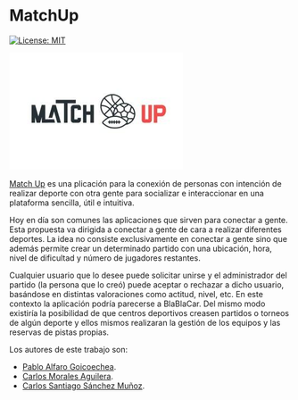 # MatchUp

[![License: MIT](https://img.shields.io/badge/License-MIT-red.svg)](https://opensource.org/licenses/MIT)

!["MatchUp Logo"](./logo.jpg "MatchUp Logo")

[Match Up](https://ecarlos7ma.wixsite.com/website) es una plicación para la conexión de personas con intención de realizar deporte con otra gente para socializar e interaccionar en una plataforma sencilla, útil e intuitiva.

Hoy en día son comunes las aplicaciones que sirven para conectar a gente. Esta propuesta va dirigida a conectar a gente de cara a realizar diferentes deportes. La idea no consiste exclusivamente en conectar a gente sino que además permite crear un determinado partido con una ubicación, hora, nivel de dificultad y número de jugadores restantes.

Cualquier usuario que lo desee puede solicitar unirse y el administrador del partido (la persona que lo creó) puede aceptar o rechazar a dicho usuario, basándose en distintas valoraciones como actitud, nivel, etc. En este contexto la aplicación podría parecerse a BlaBlaCar. Del mismo modo existiría la posibilidad de que centros deportivos creasen partidos o torneos de algún deporte y ellos mismos realizaran la gestión de los equipos y las reservas de pistas propias.

Los autores de este trabajo son: 

* [Pablo Alfaro Goicoechea](https://github.com/pabloalfaro).
* [Carlos Morales Aguilera](https://github.com/Carlosma7).
* [Carlos Santiago Sánchez Muñoz](https://github.com/Carlossamu7).
